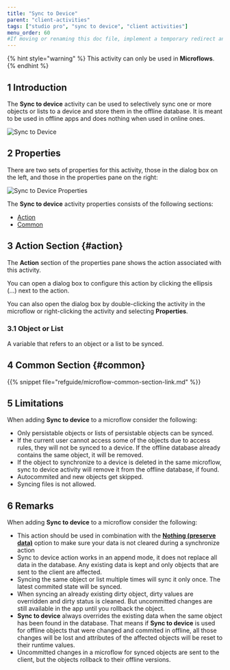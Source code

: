 ```yaml
---
title: "Sync to Device"
parent: "client-activities"
tags: ["studio pro", "sync to device", "client activities"]
menu_order: 60
#If moving or renaming this doc file, implement a temporary redirect and let the respective team know they should update the URL in the product. See Mapping to Products for more details.
---
```


{% hint style="warning" %}
This activity can only be used in **Microflows**.
{% endhint %}

## 1 Introduction

The **Sync to device** activity can be used to selectively sync one or more objects or lists to a device and store them in the offline database. It is meant to be used in offline apps and does nothing when used in online ones.


![Sync to Device](attachments/client-activities/sync-to-device.png)


## 2 Properties

There are two sets of properties for this activity, those in the dialog box on the left, and those in the properties pane on the right:

![Sync to Device Properties](attachments/client-activities/sync-to-device-properties.png)

The **Sync to device** activity properties consists of the following sections:

* [Action](#action)
* [Common](#common)

## 3 Action Section {#action}

The **Action** section of the properties pane shows the action associated with this activity.

You can open a dialog box to configure this action by clicking the ellipsis (…) next to the action.

You can also open the dialog box by double-clicking the activity in the microflow or right-clicking the activity and selecting **Properties**.

### 3.1 Object or List

A variable that refers to an object or a list to be synced.

## 4 Common Section {#common}

{{% snippet file="refguide/microflow-common-section-link.md" %}}

## 5 Limitations

When adding **Sync to device** to a microflow consider the following:

* Only persistable objects or lists of persistable objects can be synced.
* If the current user cannot access some of the objects due to access rules,
they will not be synced to a device. If the offline database already contains the same object, it will be removed.
* If the object to synchronize to a device is deleted in the same microflow,
sync to device activity will remove it from the offline database, if found.
* Autocommited and new objects get skipped.
* Syncing files is not allowed.

## 6 Remarks

When adding **Sync to device** to a microflow consider the following:

* This action should be used in combination with the [**Nothing (preserve data)**](offline-first#customizable-synchronization) option to make sure your data is not cleared during a synchronize action
* Sync to device action works in an append mode, it does not replace all data in the database.
Any existing data is kept and only objects that are sent to the client are affected.
* Syncing the same object or list multiple times will sync it only once. The latest commited state will be synced.
* When syncing an already existing dirty object, dirty values are overridden and dirty status is cleaned.
But uncommitted changes are still available in the app until you rollback the object.
* **Sync to device** always overrides the existing data when the same object has been found in the database.
That means if **Sync to device** is used for offline objects that were changed and commited in offline,
all those changes will be lost and attributes of the affected objects will be reset to their runtime values.
* Uncommitted changes in a microflow for synced objects are sent to the client, but the objects rollback to their offline versions.

